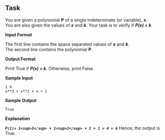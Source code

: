 ## Task

You are given a polynomial **P** of a single indeterminate (or variable), ***x***.  
You are also given the values of ***x*** and ***k***. Your task is to verify if ***P(x) = k***.  

**Input Format**  

The first line contains the space separated values of ***x*** and ***k***.  
The second line contains the polynomial **P**.  

**Output Format**  

Print True if ***P(x) = k***. Otherwise, print False.  

**Sample Input**  
```
1 4
x**3 + x**2 + x + 1
```
**Sample Output**  
```
True
```

**Explanation**

***`P(1)= 1<sup>3</sup> + 1<sup>2</sup> + 1 + 1 = 4 = k`***
Hence, the output is True.